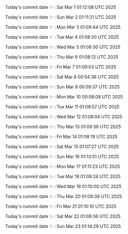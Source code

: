 Today's commit date ✨ : Sat Mar 1 01:12:08 UTC 2025 

Today's commit date ✨ : Sun Mar 2 01:11:21 UTC 2025 

Today's commit date ✨ : Mon Mar 3 01:09:44 UTC 2025 

Today's commit date ✨ : Tue Mar 4 01:08:20 UTC 2025 

Today's commit date ✨ : Wed Mar 5 01:08:30 UTC 2025 

Today's commit date ✨ : Thu Mar 6 01:08:12 UTC 2025 

Today's commit date ✨ : Fri Mar 7 01:09:03 UTC 2025 

Today's commit date ✨ : Sat Mar 8 00:54:36 UTC 2025 

Today's commit date ✨ : Sun Mar 9 00:59:37 UTC 2025 

Today's commit date ✨ : Mon Mar 10 00:58:08 UTC 2025 

Today's commit date ✨ : Tue Mar 11 01:08:57 UTC 2025 

Today's commit date ✨ : Wed Mar 12 01:08:04 UTC 2025 

Today's commit date ✨ : Thu Mar 13 01:09:36 UTC 2025 

Today's commit date ✨ : Fri Mar 14 01:08:19 UTC 2025 

Today's commit date ✨ : Sat Mar 15 01:07:27 UTC 2025 

Today's commit date ✨ : Sun Mar 16 01:13:51 UTC 2025 

Today's commit date ✨ : Mon Mar 17 01:11:23 UTC 2025 

Today's commit date ✨ : Tue Mar 18 01:09:24 UTC 2025 

Today's commit date ✨ : Wed Mar 19 01:10:00 UTC 2025 

Today's commit date ✨ : Thu Mar 20 01:08:39 UTC 2025 

Today's commit date ✨ : Fri Mar 21 01:10:10 UTC 2025 

Today's commit date ✨ : Sat Mar 22 01:08:36 UTC 2025 

Today's commit date ✨ : Sun Mar 23 01:14:29 UTC 2025 

